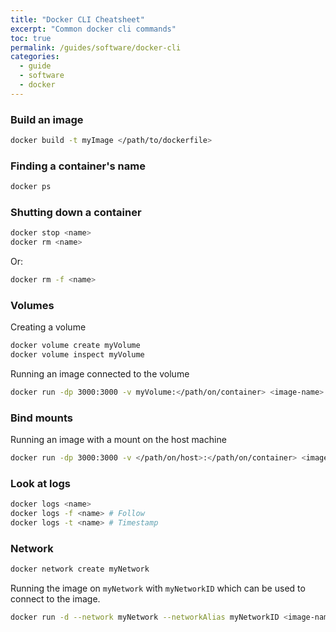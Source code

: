 ```yaml
---
title: "Docker CLI Cheatsheet"
excerpt: "Common docker cli commands"
toc: true
permalink: /guides/software/docker-cli
categories:
  - guide
  - software
  - docker
---
```


### Build an image

```sh
docker build -t myImage </path/to/dockerfile>
```

### Finding a container's name

```sh
docker ps
```

### Shutting down a container

```sh
docker stop <name>
docker rm <name>
```

Or:

```sh
docker rm -f <name>
```

### Volumes

Creating a volume
```sh
docker volume create myVolume
docker volume inspect myVolume
```

Running an image connected to the volume
```sh
docker run -dp 3000:3000 -v myVolume:</path/on/container> <image-name>
```

### Bind mounts

Running an image with a mount on the host machine
```sh
docker run -dp 3000:3000 -v </path/on/host>:</path/on/container> <image-name>
```

### Look at logs

```sh
docker logs <name>
docker logs -f <name> # Follow
docker logs -t <name> # Timestamp
```

### Network

```sh
docker network create myNetwork
```

Running the image on `myNetwork` with `myNetworkID` which can be used to connect to the image.
```sh
docker run -d --network myNetwork --networkAlias myNetworkID <image-name>
```


